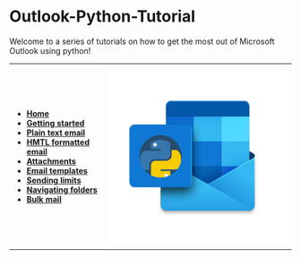# Outlook-Python-Tutorial
Welcome to a series of tutorials on how to get the most out of Microsoft Outlook using python!  
<table>
<tr>
    <td>
        <ul><b>
            <li><a href="https://github.com/israel-dryer/Outlook-Python-Tutorial/wiki">Home</a></li>
            <li><a href="https://github.com/israel-dryer/Outlook-Python-Tutorial/wiki/Getting-started">Getting started</a></li>
            <li><a href="https://github.com/israel-dryer/Outlook-Python-Tutorial/wiki/Plain-text-email">Plain text email</a></li>
            <li><a href="https://github.com/israel-dryer/Outlook-Python-Tutorial/wiki/HTML-formatted-email">HMTL formatted email</a></li>
            <li><a href="https://github.com/israel-dryer/Outlook-Python-Tutorial/wiki/Attachments">Attachments</a></li>
            <li><a href="https://github.com/israel-dryer/Outlook-Python-Tutorial/wiki/Email-templates">Email templates</a></li>                                    
            <li><a href="https://github.com/israel-dryer/Outlook-Python-Tutorial/wiki/Email-sending-limits">Sending limits</a></li>
            <li><a href="https://github.com/israel-dryer/Outlook-Python-Tutorial/wiki/Navigating-folders">Navigating folders</a></li>
            <li><a href="https://github.com/israel-dryer/Outlook-Python-Tutorial/wiki/Bulk-mail">Bulk mail</a></li>                                    
        </ul></b>
    </td>
    <td>
        <img src="outlook-python-logo.png">
    </td>
</tr>
